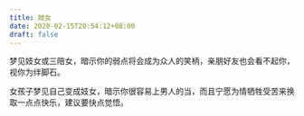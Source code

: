 ```yaml
---
title: 妓女
date: 2020-02-15T20:54:12+08:00
draft: false
---
```


梦见妓女或三陪女，暗示你的弱点将会成为众人的笑柄，亲朋好友也会看不起你，视你为绊脚石。


女孩子梦见自己变成妓女，暗示你很容易上男人的当，而且宁愿为情牺牲受苦来换取一点点快乐，建议要快点觉悟。
